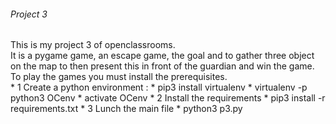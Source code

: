 ###### Project 3
This is my project 3 of openclassrooms.  
It is a pygame game, an escape game, the goal and to gather three object on the map to then present this in front of the guardian and win the game.  
To play the games you must install the prerequisites.  
	* 1 Create a python environment :
		*	pip3 install virtualenv
		*	virtualenv -p python3 OCenv
		*	activate OCenv
	* 2 Install the requirements
		*	pip3 install -r requirements.txt
	* 3 Lunch the main file
		*	python3 p3.py
